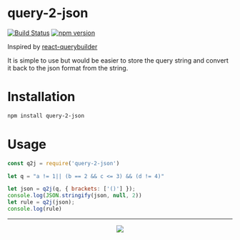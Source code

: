 # query-2-json
[![Build Status](https://travis-ci.com/Gigaclank/query-2-json.svg?branch=master)](https://travis-ci.com/Gigaclank/query-2-json)
[![npm version](https://badge.fury.io/js/query-2-json.svg)](https://badge.fury.io/js/query-2-json)

Inspired by [react-querybuilder](https://www.npmjs.com/package/react-querybuilder)

It is simple to use but would be easier to store the query string and convert it back to the json format from the string.

# Installation
``` bash
npm install query-2-json
```
# Usage
``` js
const q2j = require('query-2-json')

let q = "a != 1|| (b == 2 && c <= 3) && (d != 4)"

let json = q2j(q, { brackets: ['()'] });
console.log(JSON.stringify(json, null, 2))
let rule = q2j(json);
console.log(rule)
```
---
<p align="center" z-index = "-1">
  <img src="https://avatars2.githubusercontent.com/u/12459794?s=200&v=4"/>
</p>